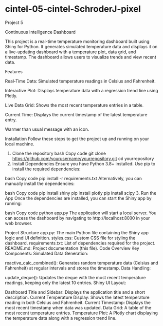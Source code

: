# cintel-05-cintel-SchroderJ-pixel
Project 5

Continuous Intelligence Dashboard

This project is a real-time temperature monitoring dashboard built using Shiny for Python. It generates simulated temperature data and displays it on a live-updating dashboard with a temperature plot, data grid, and 
timestamp. The dashboard allows users to visualize trends and view recent data.

Features

Real-Time Data: Simulated temperature readings in Celsius and Fahrenheit.

Interactive Plot: Displays temperature data with a regression trend line using Plotly.

Live Data Grid: Shows the most recent temperature entries in a table.

Current Time: Displays the current timestamp of the latest temperature entry.

Warmer than usual message with an icon.

Installation
Follow these steps to get the project up and running on your local machine.

1. Clone the repository
bash
Copy code
git clone https://github.com/yourusername/yourrepository.git
cd yourrepository
2. Install Dependencies
Ensure you have Python 3.8+ installed. Use pip to install the required dependencies:

bash
Copy code
pip install -r requirements.txt
Alternatively, you can manually install the dependencies:

bash
Copy code
pip install shiny
pip install plotly
pip install scipy
3. Run the App
Once the dependencies are installed, you can start the Shiny app by running:

bash
Copy code
python app.py
The application will start a local server. You can access the dashboard by navigating to http://localhost:8000 in your web browser.

Project Structure
app.py: The main Python file containing the Shiny app logic and UI definition.
styles.css: Custom CSS file for styling the dashboard.
requirements.txt: List of dependencies required for the project.
README.md: Project documentation (this file).
Code Overview
Key Components:
Simulated Data Generation:

reactive_calc_combined(): Generates random temperature data (Celsius and Fahrenheit) at regular intervals and stores the timestamp.
Data Handling:

update_deque(): Updates the deque with the most recent temperature readings, keeping only the latest 10 entries.
Shiny UI Layout:

Dashboard Title and Sidebar: Displays the application title and a short description.
Current Temperature Display: Shows the latest temperature reading in both Celsius and Fahrenheit.
Current Timestamp: Displays the most recent timestamp when data was updated.
Data Grid: A table of the most recent temperature entries.
Temperature Plot: A Plotly chart displaying the temperature data along with a regression trend line.
